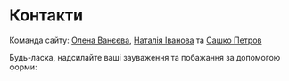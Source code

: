 # Контакти

Команда сайту: [Олена Ванєєва](https://www.facebook.com/olena.vaneeva), [Наталія Іванова](https://www.facebook.com/nataliya.ivanova.1238/) та [Сашко Петров](https://www.facebook.com/alexandervpetrov)

Будь-ласка, надсилайте ваші зауваження та побажання за допомогою форми:

